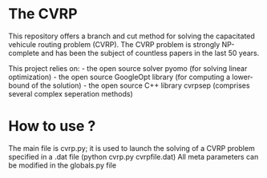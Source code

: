 # The CVRP

This repository offers a branch and cut method for solving the capacitated vehicule routing problem (CVRP).
The CVRP problem is strongly NP-complete and has been the subject of countless papers in the last 50 years.

This project relies on:
    - the open source solver pyomo (for solving linear optimization)
    - the open source GoogleOpt library (for computing a lower-bound of the solution)
    - the open source C++ library cvrpsep (comprises several complex seperation methods)
    
# How to use ?

The main file is cvrp.py; it is used to launch the solving of a CVRP problem specified in a .dat file (python cvrp.py cvrpfile.dat)
All meta parameters can be modified in the globals.py file 

    